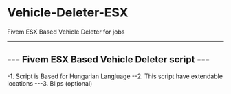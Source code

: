# Vehicle-Deleter-ESX
Fivem ESX Based Vehicle Deleter for jobs

----------------------------------------------
--- Fivem ESX Based Vehicle Deleter script ---
----------------------------------------------

-1. Script is Based for Hungarian Langluage
--2. This script have extendable locations
---3. Blips (optional)
